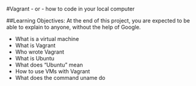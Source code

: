 #Vagrant - or - how to code in your local computer

##Learning Objectives:
At the end of this project, you are expected to be able to explain to anyone, without the help of Google.

* What is a virtual machine
* What is Vagrant
* Who wrote Vagrant
* What is Ubuntu
* What does “Ubuntu” mean
* How to use VMs with Vagrant
* What does the command uname do
